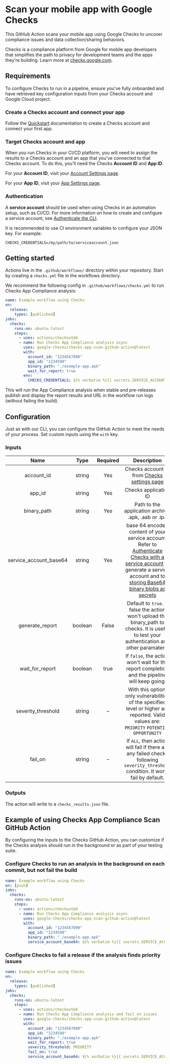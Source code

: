 # Scan your mobile app with Google Checks
This GitHub Action scans your mobile app using Google Checks to uncover compliance issues and data collection/sharing behaviors.

Checks is a compliance platform from Google for mobile app developers that simplifies the path to privacy for development teams and the apps they’re building. Learn more at [checks.google.com](https://checks.google.com/).

## Requirements

To configure Checks to run in a pipeline, ensure you've fully onboarded and have retrieved key configuration inputs from
your Checks account and Google Cloud project.

### Create a Checks account and connect your app

Follow the [Quickstart](https://developers.google.com/checks/guide/getting-started/quickstart) documentation to create a Checks account and connect your first app.

### Target Checks account and app

When you run Checks in your CI/CD platform, you will need to assign the results
to a Checks account and an app that you've connected to that Checks account. To
do this, you'll need the Checks **Account ID** and **App ID**.

For your **Account ID**, visit your [Account Settings
page](https://checks.google.com/console/settings/account).

For your **App ID**, visit your [App Settings
page](https://checks.google.com/console/settings/apps).

### Authentication

A **service account** should be used when using Checks in an automation setup,
such as CI/CD. For more information on how to create and configure a service
account, see [Authenticate the
CLI](/checks/guide/cli/install-checks-cli#authenticate-service).

It is recommended to use CI environment variables to configure your JSON key.
For example:

```shell
CHECKS_CREDENTIALS=/my/path/to/serviceaccount.json
```

## Getting started

Actions live in the `.github/workflows/` directory within your repository. Start
by creating a `checks.yml` file in the workflows directory.

We recommend the following config in `.github/workflows/checks.yml` to run
Checks App Compliance analysis:

```yaml
name: Example workflow using Checks
on:
  release:
    types: [published]
jobs:
  checks:
    runs-on: ubuntu-latest
    steps:
      - uses: actions/checkout@4
      - name: Run Checks App Compliance analysis async
        uses: google-checks/checks-app-scan-github-action@latest
        with:
          account_id: "1234567890"
          app_id: "1234590"
          binary_path: "./example-app.apk"
          wait_for_report: true
        env:
          CHECKS_CREDENTIALS: ${% verbatim %}{{ secrets.SERVICE_ACCOUNT_JSON }}{% endverbatim %}
```

This will run the App Compliance analysis when stable and pre-releases publish
and display the report results and URL in the workflow run logs (without failing
the build).

## Configuration

Just as with our CLI, you can configure the GitHub Action to meet the needs of
your process. Set custom inputs using the `with` key.

### Inputs

|          Name          |  Type   | Required |                                                                                                                                                                                                     Description                                                                                                                                                                                                      |
| :--------------------: | :-----: | :------: | :------------------------------------------------------------------------------------------------------------------------------------------------------------------------------------------------------------------------------------------------------------------------------------------------------------------------------------------------------------------------------------------------------------------: |
|       account_id       | string  |   Yes    |                                                                                                                                                          Checks account ID from [Checks settings page](https://checks.google.com/console/settings)                                                                                                                                                           |
|         app_id         | string  |   Yes    |                                                                                                                                                                                                Checks application ID                                                                                                                                                                                                 |
|      binary_path       | string  |   Yes    |                                                                                                                                                                                 Path to the application archive: .apk, .aab or .ipa                                                                                                                                                                                  |
| service_account_base64 | string  |   Yes    | base 64 encoded content of your service account. Refer to [Authenticate Checks with a service account](https://developers.google.com/checks/guide/integrate/cli/install-checks-cli#authenticate-cli) to generate a service account and to [storing Base64 binary blobs as secrets](https://docs.github.com/en/actions/security-guides/using-secrets-in-github-actions#storing-base64-binary-blobs-as-secrets) |
|    generate_report     | boolean |  False   |                                                                                                                                    Default to `true`. If false the action won't upload the binary_path to checks. It is useful to test your authentication and other paramaters.                                                                                                                                     |
|    wait_for_report     | boolean |   true   |                                                                                                                                                            If `false`, the action won't wait for the report completion and the pipeline will keep going.                                                                                                                                                             |
|   severity_threshold   | string  |    –     |                                                                                                                                                                                With this option, only vulnerabilities of the specified level or higher are reported. Valid values are: `PRIORITY` `POTENTIAL` `OPPORTUNITY`                                                                                                                                                                                |
|        fail_on         | string  |    –     |                                                                                                                                          If `ALL`, then action will fail if there are any failed checks following `severity_threshold` condition. It won't fail by default.                                                                                                                                          |

### Outputs

The action will write to a `checks_results.json` file.

## Example of using Checks App Compliance Scan GitHub Action

By configuring the inputs to the Checks GitHub Action, you can customize if
the Checks analysis should run in the background or as part of your testing
suite.

### Configure Checks to run an analysis in the background on each commit, but not fail the build

```yaml
name: Example workflow using Checks
on: [push]
jobs:
  checks:
    runs-on: ubuntu-latest
    steps:
      - uses: actions/checkout@4
      - name: Run Checks App Compliance analysis async
        uses: google-checks/checks-app-scan-github-action@latest
        with:
          account_id: "1234567890"
          app_id: "1234590"
          binary_path: "./example-app.apk"
          service_account_base64: ${% verbatim %}{{ secrets.SERVICE_ACCOUNT_JSON }}{% endverbatim %}
```

### Configure Checks to fail a release if the analysis finds priority issues

```yaml
name: Example workflow using Checks
on:
  release:
    types: [published]
jobs:
  checks:
    runs-on: ubuntu-latest
    steps:
      - uses: actions/checkout@4
      - name: Run Checks App Compliance analysis and fail on issues
        uses: google-checks/checks-app-scan-github-action@latest
        with:
          account_id: "1234567890"
          app_id: "1234590"
          binary_path: "./example-app.apk"
          wait_for_report: true
          severity_threshold: PRIORITY
          fail_on: true
          service_account_base64: ${% verbatim %}{{ secrets.SERVICE_ACCOUNT_JSON }}{% endverbatim %}
```
